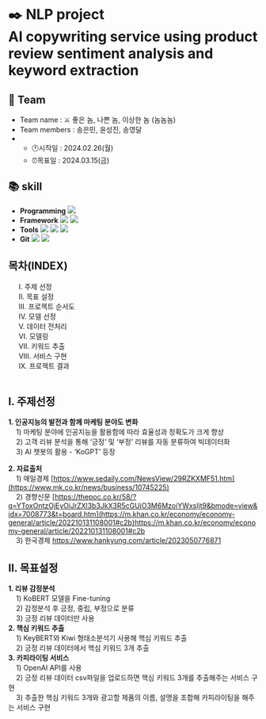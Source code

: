 # ✒️ NLP project</br>AI copywriting service using product review sentiment analysis and keyword extraction
## 👥 Team
- Team name : ⚔️ 좋은 놈, 나쁜 놈, 이상한 놈 (놈놈놈)
- Team members : 송은민, 윤성진, 송영달
- * :clock1:시작일 : 2024.02.26(월)
  * ⏰목표일 : 2024.03.15(금)
## :books: skill
- **Programming** <img src="https://img.shields.io/badge/Python-3776AB?style=for-the-badge&logo=Python&logoColor=white">
- **Framework** <img src="https://img.shields.io/badge/Streamlit-FF4B4B?style=for-the-badge&logo=Streamlit&logoColor=white"> <img src="https://img.shields.io/badge/openai-412991?style=for-the-badge&logo=openai&logoColor=white">
- **Tools** <img src="https://img.shields.io/badge/jupyter-F37626?style=for-the-badge&logo=jupyter&logoColor=white"> <img src="https://img.shields.io/badge/pycharm-000000?style=for-the-badge&logo=pycharm&logoColor=white"> <img src="https://img.shields.io/badge/googlecolab-F9AB00?style=for-the-badge&logo=googlecolab&logoColor=white">
- **Git** <img src="https://img.shields.io/badge/Git-F05032?style=for-the-badge&logo=jupyter&logoColor=white"> <img src="https://img.shields.io/badge/github-181717?style=for-the-badge&logo=github&logoColor=white">

## 목차(INDEX)
&emsp;&ensp;Ⅰ. 주제 선정</br>&emsp;&ensp;Ⅱ. 목표 설정</br>&emsp;&ensp;Ⅲ. 프로젝트 순서도</br>&emsp;&ensp;Ⅳ. 모델 선정</br>&emsp;&ensp;Ⅴ. 데이터 전처리</br>&emsp;&ensp;Ⅵ. 모델링</br>&emsp;&ensp;Ⅶ. 키워드 추출</br>&emsp;&ensp;Ⅷ. 서비스 구현</br>&emsp;&ensp;Ⅸ. 프로젝트 결과</br>&emsp;&ensp;

## Ⅰ. 주제선정
  **1. 인공지능의 발전과 함께 마케팅 분야도 변화**</br>
       &nbsp;&nbsp;&nbsp; 1) 마케팅 분야에 인공지능을 활용함에 따라 효율성과 정확도가 크게 향상</br>
       &nbsp;&nbsp;&nbsp; 2) 고객 리뷰 분석을 통해 ‘긍정’ 및 ‘부정’ 리뷰를 자동 분류하여 빅데이터화</br>
       &nbsp;&nbsp;&nbsp; 3) AI 챗봇의 활용 - ‘KoGPT’ 등장</br>
       
  **2. 자료출처**</br>
       &nbsp;&nbsp;&nbsp; 1) 매일경제 [https://www.sedaily.com/NewsView/29RZKXMF51.htm](https://www.mk.co.kr/news/business/10745225)</br>
       &nbsp;&nbsp;&nbsp; 2) 경향신문 [https://thepoc.co.kr/58/?q=YToxOntzOjEyOiJrZXl3b3JkX3R5cGUiO3M6MzoiYWxsIjt9&bmode=view&idx=7008773&t=board.htm](https://m.khan.co.kr/economy/economy-general/article/202210131108001#c2b)https://m.khan.co.kr/economy/economy-general/article/202210131108001#c2b</br>
       &nbsp;&nbsp;&nbsp; 3) 한국경제 https://www.hankyung.com/article/2023050776871

## Ⅱ. 목표설정
**1. 리뷰 감정분석**</br>
       &nbsp;&nbsp;&nbsp; 1) KoBERT 모델을 Fine-tuning</br>
       &nbsp;&nbsp;&nbsp; 2) 감정분석 후 긍정, 중립, 부정으로 분류</br>
       &nbsp;&nbsp;&nbsp; 3) 긍정 리뷰 데이터만 사용</br>
**2. 핵심 키워드 추출**</br>
       &nbsp;&nbsp;&nbsp; 1) KeyBERT와 Kiwi 형태소분석기 사용해 핵심 키워드 추출 </br>
       &nbsp;&nbsp;&nbsp; 2) 긍정 리뷰 데이터에서 핵심 키워드 3개 추출</br>
**3. 카피라이팅 서비스**</br>
       &nbsp;&nbsp;&nbsp; 1) OpenAI API를 사용</br>
       &nbsp;&nbsp;&nbsp; 2) 긍정 리뷰 데이터 csv파일을 업로드하면 핵심 키워드 3개를 추출해주는 서비스 구현</br>
       &nbsp;&nbsp;&nbsp; 3) 추출한 핵심 키워드 3개와 광고할 제품의 이름, 설명을 조합해 카피라이팅을 해주는 서비스 구현</br>
